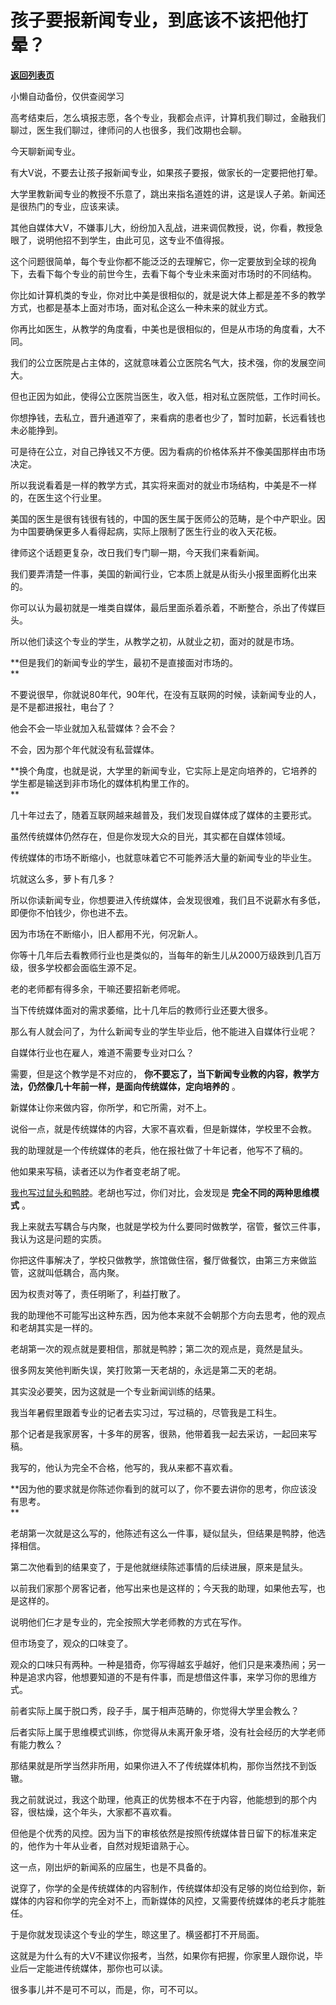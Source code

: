 # 孩子要报新闻专业，到底该不该把他打晕？

[**返回列表页**](/gzh/记忆承载)

小懒自动备份，仅供查阅学习

高考结束后，怎么填报志愿，各个专业，我都会点评，计算机我们聊过，金融我们聊过，医生我们聊过，律师问的人也很多，我们改期也会聊。  

今天聊新闻专业。

有大V说，不要去让孩子报新闻专业，如果孩子要报，做家长的一定要把他打晕。  

大学里教新闻专业的教授不乐意了，跳出来指名道姓的讲，这是误人子弟。新闻还是很热门的专业，应该来读。

其他自媒体大V，不嫌事儿大，纷纷加入乱战，进来调侃教授，说，你看，教授急眼了，说明他招不到学生，由此可见，这专业不值得报。  

这个问题很简单，每个专业你都不能泛泛的去理解它，你一定要放到全球的视角下，去看下每个专业的前世今生，去看下每个专业未来面对市场时的不同结构。

你比如计算机类的专业，你对比中美是很相似的，就是说大体上都是差不多的教学方式，也都是基本上面对市场，面对私企这么一种未来的就业方式。  

你再比如医生，从教学的角度看，中美也是很相似的，但是从市场的角度看，大不同。  

我们的公立医院是占主体的，这就意味着公立医院名气大，技术强，你的发展空间大。  

但也正因为如此，使得公立医院当医生，收入低，相对私立医院低，工作时间长。  

你想挣钱，去私立，晋升通道窄了，来看病的患者也少了，暂时加薪，长远看钱也未必能挣到。  

可是待在公立，对自己挣钱又不方便。因为看病的价格体系并不像美国那样由市场决定。

所以我说看着是一样的教学方式，其实将来面对的就业市场结构，中美是不一样的，在医生这个行业里。  

美国的医生是很有钱很有钱的，中国的医生属于医师公的范畴，是个中产职业。因为中国要确保更多人看得起病，实际上限制了医生行业的收入天花板。

律师这个话题更复杂，改日我们专门聊一期，今天我们来看新闻。

我们要弄清楚一件事，美国的新闻行业，它本质上就是从街头小报里面孵化出来的。  

你可以认为最初就是一堆类自媒体，最后里面杀着杀着，不断整合，杀出了传媒巨头。  

所以他们读这个专业的学生，从教学之初，从就业之初，面对的就是市场。  

 **但是我们的新闻专业的学生，最初不是直接面对市场的。  
**

不要说很早，你就说80年代，90年代，在没有互联网的时候，读新闻专业的人，是不是都进报社，电台了？

他会不会一毕业就加入私营媒体？会不会？  

不会，因为那个年代就没有私营媒体。

 **换个角度，也就是说，大学里的新闻专业，它实际上是定向培养的，它培养的学生都是输送到非市场化的媒体机构里工作的。  
**

几十年过去了，随着互联网越来越普及，我们发现自媒体成了媒体的主要形式。  

虽然传统媒体仍然存在，但是你发现大众的目光，其实都在自媒体领域。  

传统媒体的市场不断缩小，也就意味着它不可能养活大量的新闻专业的毕业生。  

坑就这么多，萝卜有几多？  

所以你读新闻专业，你想要进入传统媒体，会发现很难，我们且不说薪水有多低，即便你不怕钱少，你也进不去。

因为市场在不断缩小，旧人都用不光，何况新人。  

你等十几年后去看教师行业也是类似的，当每年的新生儿从2000万级跌到几百万级，很多学校都会面临生源不足。  

老的老师都有得多余，干嘛还要招新老师呢。  

当下传统媒体面对的需求萎缩，比十几年后的教师行业还要大很多。

那么有人就会问了，为什么新闻专业的学生毕业后，他不能进入自媒体行业呢？

自媒体行业也在雇人，难道不需要专业对口么？

需要，但是这个教学是不对应的， **你不要忘了，当下新闻专业教的内容，教学方法，仍然像几十年前一样，是面向传统媒体，定向培养的** 。  

新媒体让你来做内容，你所学，和它所需，对不上。  

说俗一点，就是传统媒体的内容，大家不喜欢看，但是新媒体，学校里不会教。  

我的助理就是一个传统媒体的老兵，他在报社做了十年记者，他写不了稿的。

他如果来写稿，读者还以为作者变老胡了呢。

[我也写过鼠头和鸭脖](http://mp.weixin.qq.com/s?__biz=MzU3NDc5Nzc0NQ==&mid=2247524691&idx=1&sn=cd653ff39ffdad30d2bd080251361bd5&chksm=fd2ec38dca594a9b83914a7da7d3176782d53c4327b35a5b5b085e1337f1176a8d1a025a667f&scene=21#wechat_redirect)。老胡也写过，你们对比，会发现是
**完全不同的两种思维模式** 。

我上来就去写耦合与内聚，也就是学校为什么要同时做教学，宿管，餐饮三件事，我认为这是问题的实质。

你把这件事解决了，学校只做教学，旅馆做住宿，餐厅做餐饮，由第三方来做监管，这就叫低耦合，高内聚。  

因为权责对等了，责任明晰了，利益打散了。  

我的助理他不可能写出这种东西，因为他本来就不会朝那个方向去思考，他的观点和老胡其实是一样的。  

老胡第一次的观点就是要相信，那就是鸭脖；第二次的观点是，竟然是鼠头。

很多网友笑他判断失误，笑打败第一天老胡的，永远是第二天的老胡。  

其实没必要笑，因为这就是一个专业新闻训练的结果。

我当年暑假里跟着专业的记者去实习过，写过稿的，尽管我是工科生。

那个记者是我家房客，十多年的房客，很熟，他带着我一起去采访，一起回来写稿。

我写的，他认为完全不合格，他写的，我从来都不喜欢看。

 **因为他的要求就是你陈述你看到的就可以了，你不要去讲你的思考，你应该没有思考。  
**

老胡第一次就是这么写的，他陈述有这么一件事，疑似鼠头，但结果是鸭脖，他选择相信。  

第二次他看到的结果变了，于是他就继续陈述事情的后续进展，原来是鼠头。  

以前我们家那个房客记者，他写出来也是这样的；今天我的助理，如果他去写，也是这样的。

说明他们仨才是专业的，完全按照大学老师教的方式在写作。

但市场变了，观众的口味变了。  

观众的口味只有两种。一种是猎奇，你写得越玄乎越好，他们只是来凑热闹；另一种是追求内容，他想要知道的不是有件事，而是想借这件事，来学习你的思维方式。  

前者实际上属于脱口秀，段子手，属于相声范畴的，你觉得大学里会教么？  

后者实际上属于思维模式训练，你觉得从未离开象牙塔，没有社会经历的大学老师有能力教么？

那结果就是所学当然非所用，如果你进入不了传统媒体机构，那你当然找不到饭辙。  

我之前就说过，我这个助理，他真正的优势根本不在于内容，他能想到的那个内容，很枯燥，这个年头，大家都不喜欢看。  

但他是个优秀的风控。因为当下的审核依然是按照传统媒体昔日留下的标准来定的，他作为十年从业者，自然对规矩谙熟于心。

这一点，刚出炉的新闻系的应届生，也是不具备的。  

说穿了，你学的全是传统媒体的内容制作，传统媒体却没有足够的岗位给到你，新媒体的内容和你学的完全对不上，而新媒体的风控，又需要传统媒体的老兵才能胜任。  

于是你就发现读这个专业的学生，晾这里了。横竖都打不开局面。  

这就是为什么有的大V不建议你报考，当然，如果你有把握，你家里人跟你说，毕业后一定能进传统媒体，那你也可以读。

很多事儿并不是可不可以，而是，你，可不可以。

